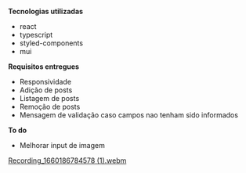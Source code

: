 **Tecnologias utilizadas**

- react
- typescript
- styled-components
- mui

**Requisitos entregues**
- Responsividade
- Adição de posts
- Listagem de posts
- Remoção de posts
- Mensagem de validação caso campos nao tenham sido informados


**To do**
- Melhorar input de imagem



[Recording_1660186784578 (1).webm](https://user-images.githubusercontent.com/22479116/184059027-e330d323-33e7-44cc-82af-775676943fdf.webm)

